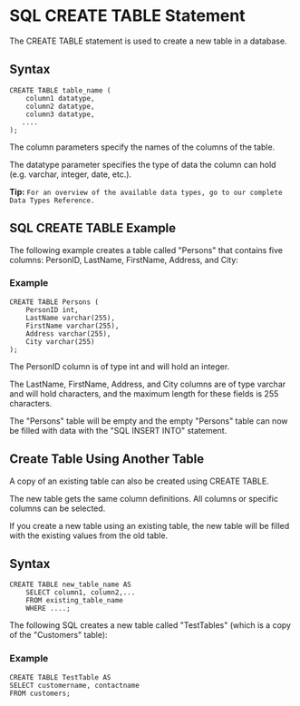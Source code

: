 # SQL CREATE TABLE Statement
The CREATE TABLE statement is used to create a new table in a database.

## Syntax
```
CREATE TABLE table_name (
    column1 datatype,
    column2 datatype,
    column3 datatype,
   ....
);
```

The column parameters specify the names of the columns of the table.

The datatype parameter specifies the type of data the column can hold (e.g. varchar, integer, date, etc.).

**Tip:** ```For an overview of the available data types, go to our complete Data Types Reference.```

## SQL CREATE TABLE Example
The following example creates a table called "Persons" that contains five columns: PersonID, LastName, FirstName, Address, and City:

### Example
```
CREATE TABLE Persons (
    PersonID int,
    LastName varchar(255),
    FirstName varchar(255),
    Address varchar(255),
    City varchar(255)
);
```

The PersonID column is of type int and will hold an integer.

The LastName, FirstName, Address, and City columns are of type varchar and will hold characters, and the maximum length for these fields is 255 characters.

The "Persons" table will be empty and the empty "Persons" table can now be filled with data with the "SQL INSERT INTO" statement.

## Create Table Using Another Table
A copy of an existing table can also be created using CREATE TABLE.

The new table gets the same column definitions. All columns or specific columns can be selected.

If you create a new table using an existing table, the new table will be filled with the existing values from the old table.

## Syntax
```
CREATE TABLE new_table_name AS
    SELECT column1, column2,...
    FROM existing_table_name
    WHERE ....;
```

The following SQL creates a new table called "TestTables" (which is a copy of the "Customers" table): 

### Example
```
CREATE TABLE TestTable AS
SELECT customername, contactname
FROM customers;
```